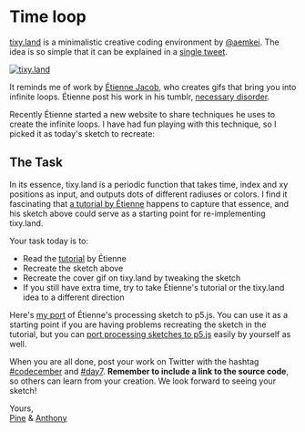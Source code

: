 # Time loop

[tixy.land](https://twitter.com/aemkei/status/1323399877611708416) is a minimalistic creative coding environment by [@aemkei](https://twitter.com/aemkei). The idea is so simple that it can be explained in a [single tweet](https://twitter.com/aemkei/status/1323399877611708416).

[![tixy.land](/assets/2020/7/tixy.gif)](https://tixy.land)

It reminds me of work by [Étienne Jacob](https://twitter.com/etiennejcb), who creates gifs that bring you into infinite loops. Étienne post his work in his tumblr, [necessary disorder](https://necessary-disorder.tumblr.com). 

Recently Étienne started a new website to share techniques he uses to create the infinite loops. I have had fun playing with this technique, so I picked it as today's sketch to recreate:

<sketch-day-7 />

## The Task

In its essence, tixy.land is a periodic function that takes time, index and xy positions as input, and outputs dots of different radiuses or colors. I find it fascinating that [a tutorial by Étienne](https://bleuje.github.io/tutorial2/) happens to capture that essence, and his sketch above could serve as a starting point for re-implementing tixy.land.

Your task today is to:

- Read the [tutorial](https://bleuje.github.io/tutorial2/) by Étienne
- Recreate the sketch above
- Recreate the cover gif on tixy.land by tweaking the sketch
- If you still have extra time, try to take Étienne's tutorial or the tixy.land idea to a different direction

Here's [my port](https://editor.p5js.org/octref/sketches/O0csGeOT4) of Étienne's processing sketch to p5.js. You can use it as a starting point if you are having problems recreating the sketch in the tutorial, but you can [port processing sketches to p5.js](https://github.com/processing/p5.js/wiki/Processing-transition) easily by yourself as well.

When you are all done, post your work on Twitter with the hashtag [#codecember](https://twitter.com/hashtag/codecember) and [#day7](https://twitter.com/hashtag/day7). **Remember to include a link to the source code**, so others can learn from your creation. We look forward to seeing your sketch!

Yours, <br>
[Pine](https://twitter.com/octref) & [Anthony](https://twitter.com/antfu7)
